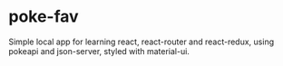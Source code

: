 # poke-fav
Simple local app for learning react, react-router and react-redux, using pokeapi and json-server, styled with material-ui.
